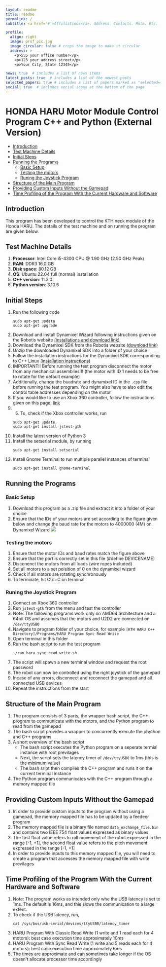 ```yaml
---
layout: readme
title: readme
permalink: /
subtitle: <a href='#'>Affiliations</a>. Address. Contacts. Moto. Etc.

profile:
  align: right
  image: prof_pic.jpg
  image_circular: false # crops the image to make it circular
  address: >
    <p>555 your office number</p>
    <p>123 your address street</p>
    <p>Your City, State 12345</p>

news: true  # includes a list of news items
latest_posts: true  # includes a list of the newest posts
selected_papers: true # includes a list of papers marked as "selected={true}"
social: true  # includes social icons at the bottom of the page
---
```


# HONDA HARU Motor Module Control Program C++ and Python (External Version)

<!-- TOC start -->

- [Introduction](#introduction)
- [Test Machine Details](#test-machine-details)
- [Initial Steps](#initial-steps)
- [Running the Programs](#running-the-programs)
  * [Basic Setup](#basic-setup)
  * [Testing the motors](#testing-the-motors)
  * [Runing the Joystick Program](#runing-the-joystick-program)
- [Structure of the Main Program](#structure-of-the-main-program)
- [Providing Custom Inputs Without the Gamepad](#providing-custom-inputs-without-the-gamepad)
- [Time Profiling of the Program With the Current Hardware and Software](#time-profiling-of-the-program-with-the-current-hardware-and-software)

<!-- TOC end -->

## Introduction

This program has been developed to control the KTH neck module of the Honda HARU. The details of the test machine and on running the program are given below.

## Test Machine Details
1. **Processor**: Intel Core i5-4300 CPU @ 1.90 GHz (2.50 GHz Peak)
2. **RAM**: DDR3 16.0 GB
3. **Disk space**: 80.12 GB
4. **OS**: Ubuntu 22.04 full (normal) installation
5. **C++ version**: 11.3.0
6. **Python version**: 3.10.6

## Initial Steps
1. Run the following code
    ```
    sudo apt-get update
    sudo apt-get upgrade
    ```
2. Download and install Dynamixel Wizard following instructions given on the Robotis website [(installations and download link)](https://emanual.robotis.com/docs/en/software/dynamixel/dynamixel_wizard2/#install-linux)
3. Download the Dynamixel SDK from the Robotis website [(download link)](https://github.com/ROBOTIS-GIT/DynamixelSDK/archive/refs/heads/master.zip)
4. Unzip the downloaded Dynamixel SDK into a folder of your choice
5. Follow the installation instructions for the Dynamixel SDK corresponding to C++ Linux [(installation instructions)](https://emanual.robotis.com/docs/en/software/dynamixel/dynamixel_sdk/library_setup/cpp_linux/#cpp-linux)
6. IMPORTANT!! Before running the test program disconnect the motor from any mechanical assemblies!!! (the motor with ID 1 needs to be free to rotate for the default example)
7. Additionally, change the buadrate and dynamixel ID in the `.cpp` file before running the test program. You might also have to also edit the control table addresses depending on the motor
8. If you would like to use an Xbox 360 controller, follow the instructions given on this page, [link](https://askubuntu.com/questions/14849/how-to-use-xbox-360-wireless-gaming-controller)
9. 5. To, check if the Xbox controller works, run
    ```
    sudo apt-get update
    sudo apt-get install jstest-gtk
    ```
10. Install the latest version of Python 3
11. Install the setserial module, by running
    ```
    sudo apt-get install setserial
    ```
12. Install Gnome Terminal to run multiple parallel instances of terminal
    ```
    sudo apt-get install gnome-terminal
    ```
    
## Running the Programs
### Basic Setup
1. Download this program as a .zip file and extract it into a folder of your choice
2. Ensure that the IDs of your motors are set according to the figure given below and change the baud rate for the motors to 4000000 (4M) on Dynamixel Wizard
    ![](Images/motor_ids.jpg)

### Testing the motors
1. Ensure that the motor IDs and baud rates match the figure above
2. Ensure that the port is correctly set in this file (#define DEVICENAME)
3. Disconenct the motors from all loads (wire ropes included)
4. Set all motors to a set poisition of 0 on the dynamixel wizard
5. Check if all motors are rotating synchronously
6. To terminate, hit Ctrl+C on terminal

### Runing the Joystick Program
1. Connect an Xbox 360 controller
2. Run `jstest-gtk` from the menu and test the controller
3. Note: The following programs work only on AMD64 architecture and a 64bit OS and assumes that the motors and U2D2 are connected on `/dev/ttyUSB0`
4. Navigate to program folder of your choice, for example `[KTH HARU C++ Directory]/Programs/HARU Program Sync Read Write`
5. Open terminal in this folder
6. Run the bash script to run the test program
    ```
    ./run_haru_sync_read_write.sh
    ```
7. The script will spawn a new terminal window and request the root password
8. The robot can now be controlled using the right joystick of the gamepad
9. Incase of any errors, disconnect and reconnect the gamepad and all connected USB devices
10. Repeat the instructions from the start

## Structure of the Main Program
1. The program consists of 3 parts, the wrapper bash script, the C++ program to communicate with the motors, and the Python program to read from the gamepad
2. The bash script provides a wrapper to concurrently execute the phython and C++ programs
3. A short overview of the bash script
    - The bash script executes the Python program on a seperate termial instance with root previlages
    - Next, the script sets the latency timer of `/dev/ttyUSB0` to 1ms (this is the minimum value)
    - The bash sript then compiles the C++ program and runs it on the current terminal instance
4. The Python program communicates with the C++ program through a memory mapped file

## Providing Custom Inputs Without the Gamepad
1. In order to provide custom inputs to the program without using a gamepad, the memory mapped file has to be updated by a feedeer program
2. The memory mapped file is a binary file named `data_exchange_file.bin` and contains two IEEE 754 float values expressed as binary values
3. The first float value refers to roll movement of the robot expressed in the range [-1, +1], the second float value refers to the pitch movement expressed in the range [-1, +1]
4. In order to provide inputs to this memory mapped file, you will need to create a program that accesses the memory mapped file with write previlages

## Time Profiling of the Program With the Current Hardware and Software
1. Note: The program works as intended only whe the USB latency is set to 1ms. The default is 16ms, and this slows the communication to a large extent.
2. To check if the USB latency, run,
    ```
    cat /sys/bus/usb-serial/devices/ttyUSB0/latency_timer
    ```
3. HARU Program With Classic Read Write (1 write and 1 read each for 4 motors): best case execution time approximately 10ms
4. HARU Program With Sync Read Write (1 write and 5 reads each for 4 motors): best case execution time approximately 6ms
5. The times are approximate and can sometimes take longer if the OS doesn't allocate processor time accordingly
